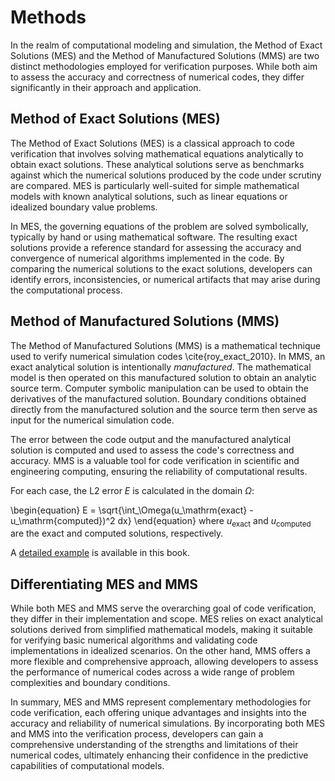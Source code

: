 # Methods

In the realm of computational modeling and simulation, the Method of Exact Solutions (MES) and the Method of Manufactured Solutions (MMS) are two distinct methodologies employed for verification purposes. While both aim to assess the accuracy and correctness of numerical codes, they differ significantly in their approach and application.

## Method of Exact Solutions (MES)

The Method of Exact Solutions (MES) is a classical approach to code verification that involves solving mathematical equations analytically to obtain exact solutions. These analytical solutions serve as benchmarks against which the numerical solutions produced by the code under scrutiny are compared. MES is particularly well-suited for simple mathematical models with known analytical solutions, such as linear equations or idealized boundary value problems.

In MES, the governing equations of the problem are solved symbolically, typically by hand or using mathematical software. The resulting exact solutions provide a reference standard for assessing the accuracy and convergence of numerical algorithms implemented in the code. By comparing the numerical solutions to the exact solutions, developers can identify errors, inconsistencies, or numerical artifacts that may arise during the computational process.

## Method of Manufactured Solutions (MMS)

The Method of Manufactured Solutions (MMS) is a mathematical technique used to verify numerical simulation codes \cite{roy_exact_2010}.
In MMS, an exact analytical solution is intentionally _manufactured_.
The mathematical model is then operated on this manufactured solution to obtain an analytic source term.
Computer symbolic manipulation can be used to obtain the derivatives of the manufactured solution.
Boundary conditions obtained directly from the manufactured solution and the source term then serve as input for the numerical simulation code.

The error between the code output and the manufactured analytical solution is computed and used to assess the code's correctness and accuracy.
MMS is a valuable tool for code verification in scientific and engineering computing, ensuring the reliability of computational results.

For each case, the L2 error $E$ is calculated in the domain $\Omega$:

\begin{equation}
    E = \sqrt{\int_\Omega(u_\mathrm{exact} - u_\mathrm{computed})^2 dx}
\end{equation}
where $u_\mathrm{exact}$ and $u_\mathrm{computed}$ are the exact and computed solutions, respectively.

A [detailed example](mms/simple.ipynb) is available in this book.

## Differentiating MES and MMS

While both MES and MMS serve the overarching goal of code verification, they differ in their implementation and scope. MES relies on exact analytical solutions derived from simplified mathematical models, making it suitable for verifying basic numerical algorithms and validating code implementations in idealized scenarios. On the other hand, MMS offers a more flexible and comprehensive approach, allowing developers to assess the performance of numerical codes across a wide range of problem complexities and boundary conditions.

In summary, MES and MMS represent complementary methodologies for code verification, each offering unique advantages and insights into the accuracy and reliability of numerical simulations. By incorporating both MES and MMS into the verification process, developers can gain a comprehensive understanding of the strengths and limitations of their numerical codes, ultimately enhancing their confidence in the predictive capabilities of computational models.

